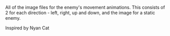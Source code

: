 All of the image files for the enemy's movement animations. This consists of 2 for each direction - left, right, up and down, and the image for a static enemy. 

Inspired by Nyan Cat
